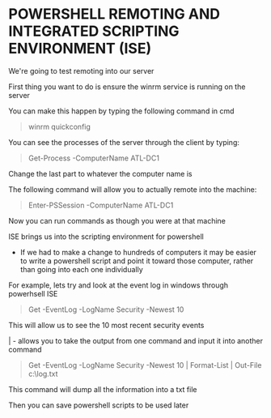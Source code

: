 # POWERSHELL REMOTING AND INTEGRATED SCRIPTING ENVIRONMENT (ISE)

We're going to test remoting into our server

First thing you want to do is ensure the winrm service is running on the server

You can make this happen by typing the following command in cmd
> winrm quickconfig

You can see the processes of the server through the client by typing:
> Get-Process -ComputerName ATL-DC1

Change the last part to whatever the computer name is

The following command will allow you to actually remote into the machine:
> Enter-PSSession -ComputerName ATL-DC1

Now you can run commands as though you were at that machine

ISE brings us into the scripting environment for powershell
- If we had to make a change to hundreds of computers it may be easier to write a powershell script and point it toward those computer, rather than going into each one individually

For example, lets try and look at the event log in windows through powerhsell ISE

> Get -EventLog -LogName Security -Newest 10

This will allow us to see the 10 most recent security events

\| - allows you to take the output from one command and input it into another command

> Get -EventLog -LogName Security -Newest 10 | Format-List | Out-File c:\\log.txt

This command will dump all the information into a txt file

Then you can save powershell scripts to be used later

